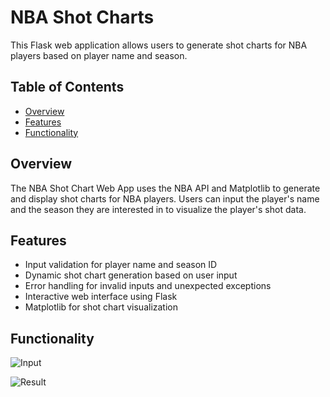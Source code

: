 # NBA Shot Charts

This Flask web application allows users to generate shot charts for NBA players based on player name and season.

## Table of Contents

- [Overview](#overview)
- [Features](#features)
- [Functionality](#functionality)


## Overview

The NBA Shot Chart Web App uses the NBA API and Matplotlib to generate and display shot charts for NBA players. Users can input the player's name and the season they are interested in to visualize the player's shot data.

## Features

- Input validation for player name and season ID
- Dynamic shot chart generation based on user input
- Error handling for invalid inputs and unexpected exceptions
- Interactive web interface using Flask
- Matplotlib for shot chart visualization

## Functionality

![Input](https://i.imgur.com/zVOXEHP.png)

![Result](https://i.imgur.com/zkQeFmA.png)
